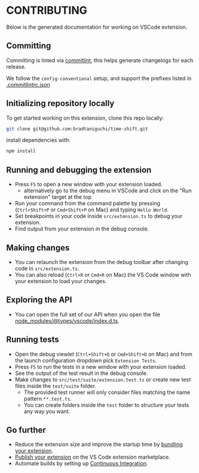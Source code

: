 # CONTRIBUTING

Below is the generated documentation for working on VSCode extension.

## Committing

Committing is linted via [commitlint](https://github.com/conventional-changelog/commitlint),
this helps generate changelogs for each release.

We follow the `config-conventional` setup, and support
the prefixes listed in [.commitlintrc.json](./.commitlintrc.json)

## Initializing repository locally

To get started working on this extension, clone this repo locally:

```bash
git clone git@github.com:bradtaniguchi/time-shift.git
```

install dependencies with:

```bash
npm install
```

## Running and debugging the extension

- Press `F5` to open a new window with your extension loaded.
  - alternatively go to the debug menu in VSCode and click on the "Run extension" target at the top
- Run your command from the command palette by pressing (`Ctrl+Shift+P` or `Cmd+Shift+P` on Mac) and typing `Hello World`.
- Set breakpoints in your code inside `src/extension.ts` to debug your extension.
- Find output from your extension in the debug console.

## Making changes

- You can relaunch the extension from the debug toolbar after changing code in `src/extension.ts`.
- You can also reload (`Ctrl+R` or `Cmd+R` on Mac) the VS Code window with your extension to load your changes.

## Exploring the API

- You can open the full set of our API when you open the file [node_modules/@types/vscode/index.d.ts](./node_modules/@types/vscode/index.d.ts).

## Running tests

- Open the debug viewlet (`Ctrl+Shift+D` or `Cmd+Shift+D` on Mac) and from the launch configuration dropdown pick `Extension Tests`.
- Press `F5` to run the tests in a new window with your extension loaded.
- See the output of the test result in the debug console.
- Make changes to `src/test/suite/extension.test.ts` or create new test files inside the `test/suite` folder.
  - The provided test runner will only consider files matching the name pattern `**.test.ts`.
  - You can create folders inside the `test` folder to structure your tests any way you want.

## Go further

- Reduce the extension size and improve the startup time by [bundling your extension](https://code.visualstudio.com/api/working-with-extensions/bundling-extension).
- [Publish your extension](https://code.visualstudio.com/api/working-with-extensions/publishing-extension) on the VS Code extension marketplace.
- Automate builds by setting up [Continuous Integration](https://code.visualstudio.com/api/working-with-extensions/continuous-integration).
